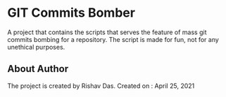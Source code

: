 # GIT Commits Bomber

A project that contains the scripts that serves the feature of mass git commits bombing for a repository. The script is made for fun, not for any unethical purposes.

## About Author

The project is created by Rishav Das.
Created on : April 25, 2021
